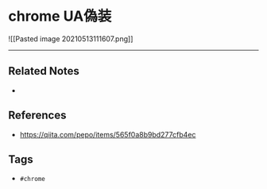 # chrome UA偽装
 ![[Pasted image 20210513111607.png]]
 
 ---
## Related Notes
- 

## References
- https://qiita.com/pepo/items/565f0a8b9bd277cfb4ec

## Tags
- `#chrome` 